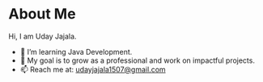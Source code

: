 # About Me  
Hi, I am Uday Jajala.  
- 🌱 I’m learning Java Development.  
- 🎯 My goal is to grow as a professional and work on impactful projects.  
- 📫 Reach me at: udayjajala1507@gmail.com
